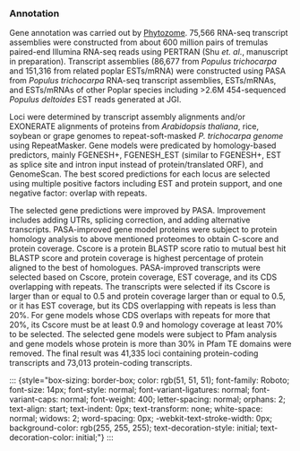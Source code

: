 ### Annotation

Gene annotation was carried out by
[Phytozome](http://europepmc.org/abstract/MED/22110026). 75,566 RNA-seq
transcript assemblies were constructed from about 600 million pairs of
tremulas paired-end Illumina RNA-seq reads using PERTRAN (Shu *et. al*.,
manuscript in preparation). Transcript assemblies (86,677 from *Populus
trichocarpa* and 151,316 from related poplar ESTs/mRNA) were constructed
using PASA from *Populus trichocarpa* RNA-seq transcript assemblies,
ESTs/mRNAs, and ESTs/mRNAs of other Poplar species including \>2.6M
454-sequenced *Populus deltoides* EST reads generated at JGI.

Loci were determined by transcript assembly alignments and/or EXONERATE
alignments of proteins from *Arabidopsis thaliana*, rice, soybean or
grape genomes to repeat-soft-masked *P. trichocarpa genome* using
RepeatMasker. Gene models were predicated by homology-based predictors,
mainly FGENESH+, FGENESH\_EST (similar to FGENESH+, EST as splice site
and intron input instead of protein/translated ORF), and GenomeScan. The
best scored predictions for each locus are selected using multiple
positive factors including EST and protein support, and one negative
factor: overlap with repeats.

The selected gene predictions were improved by PASA. Improvement
includes adding UTRs, splicing correction, and adding alternative
transcripts. PASA-improved gene model proteins were subject to protein
homology analysis to above mentioned proteomes to obtain C-score and
protein coverage. Cscore is a protein BLASTP score ratio to mutual best
hit BLASTP score and protein coverage is highest percentage of protein
aligned to the best of homologues. PASA-improved transcripts were
selected based on Cscore, protein coverage, EST coverage, and its CDS
overlapping with repeats. The transcripts were selected if its Cscore is
larger than or equal to 0.5 and protein coverage larger than or equal to
0.5, or it has EST coverage, but its CDS overlapping with repeats is
less than 20%. For gene models whose CDS overlaps with repeats for more
that 20%, its Cscore must be at least 0.9 and homology coverage at least
70% to be selected. The selected gene models were subject to Pfam
analysis and gene models whose protein is more than 30% in Pfam TE
domains were removed. The final result was 41,335 loci containing
protein-coding transcripts and 73,013 protein-coding transcripts.

::: {style="box-sizing: border-box; color: rgb(51, 51, 51); font-family: Roboto; font-size: 14px; font-style: normal; font-variant-ligatures: normal; font-variant-caps: normal; font-weight: 400; letter-spacing: normal; orphans: 2; text-align: start; text-indent: 0px; text-transform: none; white-space: normal; widows: 2; word-spacing: 0px; -webkit-text-stroke-width: 0px; background-color: rgb(255, 255, 255); text-decoration-style: initial; text-decoration-color: initial;"}
:::
